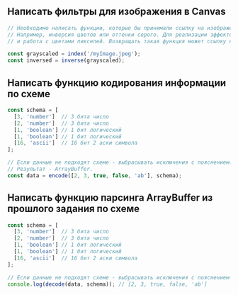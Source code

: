 ## Написать фильтры для изображения в Canvas

```js
// Необходимо написать функции, которые бы принимали ссылку на изображение или canvas и применяла бы к нему один из эффектов.
// Например, инверсия цветов или оттенки серого. Для реализации эффектов, необходимо использовать методы Canvas getImageData/putImageData
// и работа с цветами пикселей. Возвращать такая функция может ссылку на Canvas или ImageData.

const grayscaled = index('/myImage.jpeg');
const inversed = inverse(grayscaled);
```

## Написать функцию кодирования информации по схеме

```js
const schema = [
  [3, 'number']  // 3 бита число
  [2, 'number']  // 3 бита число
  [1, 'boolean'] // 1 бит логический
  [1, 'boolean'] // 1 бит логический
  [16, 'ascii']  // 16 бит 2 аски символа
];

// Если данные не подходят схеме - выбрасывать исключения с пояснением.
// Результат - ArrayBuffer.
const data = encode([2, 3, true, false, 'ab'], schema);
```

## Написать функцию парсинга ArrayBuffer из прошлого задания по схеме

```js
const schema = [
  [3, 'number']  // 3 бита число
  [2, 'number']  // 3 бита число
  [1, 'boolean'] // 1 бит логический
  [1, 'boolean'] // 1 бит логический
  [16, 'ascii']  // 16 бит 2 аски символа
];

// Если данные не подходят схеме - выбрасывать исключения с пояснением
console.log(decode(data, schema)); // [2, 3, true, false, 'ab']
```
